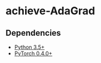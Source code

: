 # achieve-AdaGrad

## Dependencies
* [Python 3.5+](https://www.continuum.io/downloads)
* [PyTorch 0.4.0+](http://pytorch.org)
